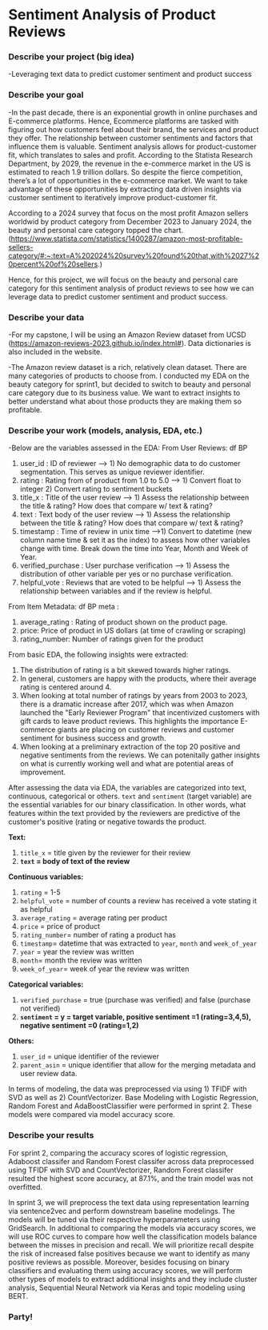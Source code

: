 # Sentiment Analysis of Product Reviews

### Describe your project (big idea)
-Leveraging text data to predict customer sentiment and product success

### Describe your goal
-In the past decade, there is an exponential growth in online purchases and E-commerce platforms. Hence, Ecommerce platforms are tasked with figuring out how customers feel about their brand, the services and product they offer. The relationship between customer sentiments and factors that influence them is valuable. Sentiment analysis allows for product-customer fit, which translates to sales and profit. According to the Statista Research Department, by 2029, the revenue in the e-commerce market in the US is estimated to reach 1.9 trillion dollars. So despite the fierce competition, there’s a lot of opportunities in the e-commerce market. We want to take advantage of these opportunities by extracting data driven insights via customer sentiment to iteratively improve product-customer fit. 

According to a 2024 survey that focus on the most profit Amazon sellers worldwid by product category from December 2023 to January 2024, the beauty and personal care category topped the chart. (https://www.statista.com/statistics/1400287/amazon-most-profitable-sellers-category/#:~:text=A%202024%20survey%20found%20that,with%2027%20percent%20of%20sellers.)

Hence, for this project, we will focus on the beauty and personal care category for this sentiment analysis of product reviews to see how we can leverage data to predict customer sentiment and product success.

### Describe your data
-For my capstone, I will be using an Amazon Review dataset from UCSD (https://amazon-reviews-2023.github.io/index.html#). Data dictionaries is also included in the website.

-The Amazon review dataset is a rich, relatively clean dataset. There are many categories of products to choose from. I conducted my EDA on the beauty category for sprint1, but decided to switch to beauty and personal care category due to its business value. We want to extract insights to better understand what about those products they are making them so profitable.

### Describe your work (models, analysis, EDA, etc.)
-Below are the variables assessed in the EDA: 
From User Reviews: df BP
1. user_id : ID of reviewer --> 1) No demographic data to do customer segmentation. This serves as unique reviewer identifier.
2. rating : Rating from of product from 1.0 to 5.0 --> 1) Convert float to integer 2) Convert rating to sentiment buckets
3. title_x : Title of the user review --> 1) Assess the relationship between the title & rating? How does that compare w/ text & rating?
4. text : Text body of the user review --> 1) Assess the relationship between the title & rating? How does that compare w/ text & rating?
5. timestamp : Time of review in unix time -->1) Convert to datetime (new column name time & set it as the index) to assess how other variables change with time. Break down the time into Year, Month and Week of Year.
6. verified_purchase : User purchase verification --> 1) Assess the distribution of other variable per yes or no purchase verification.
7. helpful_vote : Reviews that are voted to be helpful --> 1) Assess the relationship between variables and if the review is helpful.

From Item Metadata: df BP meta :
1. average_rating : Rating of product shown on the product page.
2. price: Price of product in US dollars (at time of crawling or scraping)
3. rating_number: Number of ratings given for the product

From basic EDA, the following insights were extracted: 
1. The distribution of rating is a bit skewed towards higher ratings. 
2. In general, customers are happy with the products, where their average rating is centered around 4. 
3. When looking at total number of ratings by years from 2003 to 2023, there is a dramatic increase after 2017, which was when Amazon launched the "Early Reviewer Program" that incentivized customers with gift cards to leave product reviews. This highlights the importance E-commerce giants are placing on customer reviews and customer sentiment for business success and growth. 
4. When looking at a preliminary extraction of the top 20 positive and negative sentiments from the reviews. We can potenitally gather insights on what is currently working well and what are potential areas of improvement. 

After assessing the data via EDA, the variables are categorized into text, continuous, categorical or others. `text` and `sentiment` (target variable) are the essential variables for our binary classification. In other words, what features within the text provided by the reviewers are predictive of the customer's positive (rating or negative towards the product.

**Text:**
1. `title_x` = title given by the reviewer for their review
2. **`text` = body of text of the review**

**Continuous variables:**
1. `rating` = 1-5 
2. `helpful_vote` = number of counts a review has received a vote stating it as helpful
3. `average_rating` = average rating per product
4. `price` = price of product 
5. `rating_number`= number of rating a product has
6. `timestamp`= datetime that was extracted to `year`, `month` and `week_of_year`
8. `year` = year the review was written
9. `month`= month the review was written
10. `week_of_year`= week of year the review was written

**Categorical variables:**
1. `verified_purchase` = true (purchase was verified) and false (purchase not verified)
2. **`sentiment` = y = target variable, positive sentiment =1 (rating=3,4,5), negative sentiment =0 (rating=1,2)**

**Others:**
1. `user_id` = unique identifier of the reviewer
2. `parent_asin` = unique identifier that allow for the merging metadata and user review data.

In terms of modeling, the data was preprocessed via using 1) TFIDF with SVD  as well as 2) CountVectorizer. Base Modeling with Logistic Regression, Random Forest and AdaBoostClassifier were performed in sprint 2. These models were compared via model accuracy score. 

### Describe your results
For sprint 2, comparing the accuracy scores of logistic regression, Adaboost classifer and Random Forest classifer across data preprocessed using TFIDF with SVD and CountVectorizer, Random Forest classifer resulted the highest score accuracy, at 87.1%, and the train model was not overfitted. 

In sprint 3, we will preprocess the text data using representation learning via sentence2vec and perform downstream baseline modelings. The models will be tuned via their respective hyperparameters using GridSearch. In additional to comparing the models via accuracy scores, we will use ROC curves to compare how well the classification models balance between the misses in precision and recall. We will prioritize recall despite the risk of increased false positives because we want to identify as many positive reviews as possible. Moreover, besides focusing on binary classifiers and evaluating them using accuracy scores, we will perform other types of models to extract additional insights and they include cluster analysis, Sequential Neural Network via Keras and topic modeling using BERT.

### Party!
